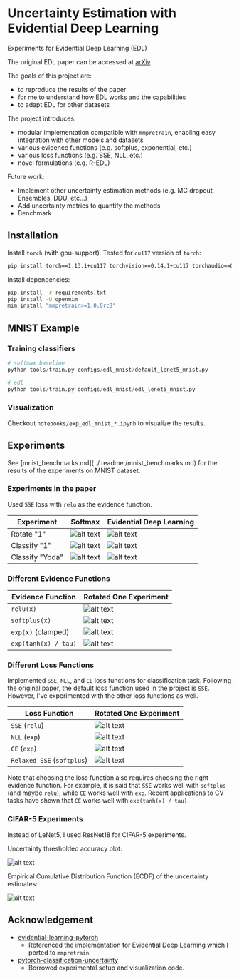 # Uncertainty Estimation with Evidential Deep Learning

Experiments for Evidential Deep Learning (EDL)

The original EDL paper can be accessed at [arXiv](http://arxiv.org/abs/1806.01768).

The goals of this project are:
- to reproduce the results of the paper
- for me to understand how EDL works and the capabilities
- to adapt EDL for other datasets

The project introduces:
- modular implementation compatible with `mmpretrain`, enabling easy integration with other models and datasets
- various evidence functions (e.g. softplus, exponential, etc.)
- various loss functions (e.g. SSE, NLL, etc.)
- novel formulations (e.g. R-EDL)

Future work:
- Implement other uncertainty estimation methods (e.g. MC dropout, Ensembles, DDU, etc...)
- Add uncertainty metrics to quantify the methods
- Benchmark

## Installation

Install `torch` (with gpu-support).
Tested for `cu117` version of `torch`:
```bash
pip install torch==1.13.1+cu117 torchvision==0.14.1+cu117 torchaudio==0.13.1 --extra-index-url https://download.pytorch.org/whl/cu117
```

Install dependencies:
```bash
pip install -r requirements.txt
pip install -U openmim
mim install "mmpretrain>=1.0.0rc8"
```

## MNIST Example

### Training classifiers

```python
# softmax baseline
python tools/train.py configs/edl_mnist/default_lenet5_mnist.py

# edl
python tools/train.py configs/edl_mnist/edl_lenet5_mnist.py
```

### Visualization

Checkout `notebooks/exp_edl_mnist_*.ipynb` to visualize the results.


## Experiments

See [mnist_benchmarks.md](../.readme /mnist_benchmarks.md) for the results of the experiments on MNIST dataset.

### Experiments in the paper

Used `SSE` loss with `relu` as the evidence function.

| Experiment | Softmax  | Evidential Deep Learning |
| ---------- | -------- | -------- |
| Rotate "1" | ![alt text](assets/rotate_1_deterministic.png) | ![alt text](assets/rotate_1_edl-sse-relu.png) |
| Classify "1" | ![alt text](assets/classify_1_deterministic.png) | ![alt text](assets/classify_1_edl-sse-relu.png) |
| Classify "Yoda" | ![alt text](assets/classify_yoda_deterministic.png) | ![alt text](assets/classify_yoda_edl-sse-relu.png) |


### Different Evidence Functions

| Evidence Function | Rotated One Experiment |
| ----------------- | ---------------------- |
| `relu(x)`         | ![alt text](assets/rotate_1_edl-sse-relu.png) |
| `softplus(x)`     | ![alt text](assets/rotate_1_edl-sse-softplus.png) |
| `exp(x)` (clamped) | ![alt text](assets/rotate_1_edl-sse-exp.png) |
| `exp(tanh(x) / tau)` | ![alt text](assets/rotate_1_edl-sse-etanh.png) |

### Different Loss Functions

Implemented `SSE`, `NLL`, and `CE` loss functions for classification task.
Following the original paper, the default loss function used in the project is `SSE`.
However, I've experimented with the other loss functions as well.

| Loss Function | Rotated One Experiment |
| ---------- | -------- |
| `SSE` (`relu`) | ![alt text](assets/rotate_1_edl-sse-relu.png) |
| `NLL` (`exp`) | ![alt text](assets/rotate_1_edl-nll-exp.png) |
| `CE` (`exp`) | ![alt text](assets/rotate_1_edl-ce-exp.png) |
| `Relaxed SSE` (`softplus`) | ![alt text](assets/rotate_1_redl-sse-softplus.png) |

Note that choosing the loss function also requires choosing the right evidence function.
For example, it is said that `SSE` works well with `softplus` (and maybe `relu`), while `CE` works well with `exp`.
Recent applications to CV tasks have shown that `CE` works well with `exp(tanh(x) / tau)`.


### CIFAR-5 Experiments

Instead of LeNet5, I used ResNet18 for CIFAR-5 experiments.

Uncertainty thresholded accuracy plot:

![alt text](assets/uncertainty_accuracy_plot.png)

Empirical Cumulative Distribution Function (ECDF) of the uncertainty estimates:

![alt text](assets/ecdf.png)

## Acknowledgement

- [evidential-learning-pytorch](https://github.com/teddykoker/evidential-learning-pytorch)
  - Referenced the implementation for Evidential Deep Learning which I ported to `mmpretrain`.
- [pytorch-classification-uncertainty](https://github.com/dougbrion/pytorch-classification-uncertainty)
  - Borrowed experimental setup and visualization code.

